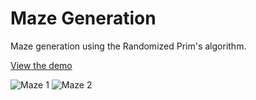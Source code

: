 # Maze Generation

Maze generation using the Randomized Prim's algorithm.

[View the demo](https://sebsowter.github.io/maze-generation/)

![Maze 1](https://user-images.githubusercontent.com/7384630/81481437-28424400-9228-11ea-8cf7-30d9cfcbc87d.png)
![Maze 2](https://user-images.githubusercontent.com/7384630/81481446-36906000-9228-11ea-8b62-9fb5330ee174.png)
